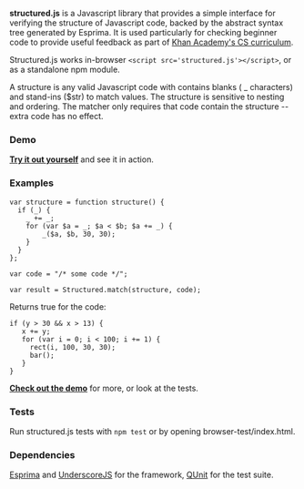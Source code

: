 **structured.js** is a Javascript library that provides a simple interface for verifying the structure of Javascript code, backed by the abstract syntax tree generated by Esprima. It is used particularly for checking beginner code to provide useful feedback as part of [Khan Academy's CS curriculum](https://www.khanacademy.org/cs).

Structured.js works in-browser `<script src='structured.js'></script>`, or as a standalone npm module.

A structure is any valid Javascript code with contains blanks ( _ characters) and stand-ins ($str) to match values. The structure is sensitive to nesting and ordering. The matcher only requires that code contain the structure -- extra code has no effect.

### Demo

**[Try it out yourself](http://khan.github.io/structuredjs/index.html)** and see it in action.


### Examples

    var structure = function structure() {
      if (_) {
        _ += _;
        for (var $a = _; $a < $b; $a += _) {
            _($a, $b, 30, 30);
        }
      }
    };

    var code = "/* some code */";

    var result = Structured.match(structure, code);

Returns true for the code:

    if (y > 30 && x > 13) {
       x += y;
       for (var i = 0; i < 100; i += 1) {
         rect(i, 100, 30, 30);
         bar();
       }
    }

**[Check out the demo](http://khan.github.io/structuredjs/index.html)** for more, or look at the tests.


### Tests

Run structured.js tests with `npm test` or by opening browser-test/index.html.

### Dependencies

[Esprima](http://esprima.org) and [UnderscoreJS](http://underscorejs.org) for the framework,
[QUnit](http://qunitjs.com/) for the test suite.
